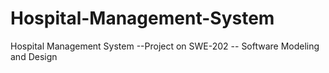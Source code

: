 # Hospital-Management-System
Hospital Management System --Project on SWE-202 -- Software Modeling and Design 
